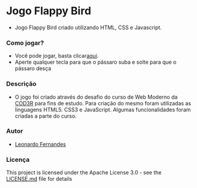 # Jogo Flappy Bird
* Jogo Flappy Bird criado utilizando HTML, CSS e Javascript.

### Como jogar?

* Você pode jogar, basta clicar[aqui](https://8bitsL.github.io/Flappy-Bird/flappy.html).
* Aperte qualquer tecla para que o pássaro suba e solte para que o pássaro desça

### Descrição

* O jogo foi criado através do desafio do curso de Web Moderno da [COD3R](https://github.com/cod3rcursos/) 
para fins de estudo. 
Para criação do mesmo foram utilizadas as linguagens HTML5. CSS3 e JavaScript. 
Algumas funcionalidades foram criadas a parte do curso.

### Autor

* [Leonardo Fernandes](https://github.com/8bitsL)

### Licença

This project is licensed under the Apache License 3.0 - see the [LICENSE.md](LICENSE.md) file for details
